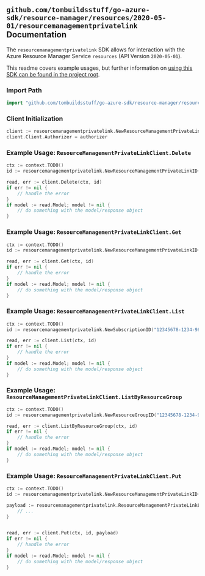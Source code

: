 
## `github.com/tombuildsstuff/go-azure-sdk/resource-manager/resources/2020-05-01/resourcemanagementprivatelink` Documentation

The `resourcemanagementprivatelink` SDK allows for interaction with the Azure Resource Manager Service `resources` (API Version `2020-05-01`).

This readme covers example usages, but further information on [using this SDK can be found in the project root](https://github.com/tombuildsstuff/go-azure-sdk/tree/main/docs).

### Import Path

```go
import "github.com/tombuildsstuff/go-azure-sdk/resource-manager/resources/2020-05-01/resourcemanagementprivatelink"
```


### Client Initialization

```go
client := resourcemanagementprivatelink.NewResourceManagementPrivateLinkClientWithBaseURI("https://management.azure.com")
client.Client.Authorizer = authorizer
```


### Example Usage: `ResourceManagementPrivateLinkClient.Delete`

```go
ctx := context.TODO()
id := resourcemanagementprivatelink.NewResourceManagementPrivateLinkID("12345678-1234-9876-4563-123456789012", "example-resource-group", "resourceManagementPrivateLinkValue")

read, err := client.Delete(ctx, id)
if err != nil {
	// handle the error
}
if model := read.Model; model != nil {
	// do something with the model/response object
}
```


### Example Usage: `ResourceManagementPrivateLinkClient.Get`

```go
ctx := context.TODO()
id := resourcemanagementprivatelink.NewResourceManagementPrivateLinkID("12345678-1234-9876-4563-123456789012", "example-resource-group", "resourceManagementPrivateLinkValue")

read, err := client.Get(ctx, id)
if err != nil {
	// handle the error
}
if model := read.Model; model != nil {
	// do something with the model/response object
}
```


### Example Usage: `ResourceManagementPrivateLinkClient.List`

```go
ctx := context.TODO()
id := resourcemanagementprivatelink.NewSubscriptionID("12345678-1234-9876-4563-123456789012")

read, err := client.List(ctx, id)
if err != nil {
	// handle the error
}
if model := read.Model; model != nil {
	// do something with the model/response object
}
```


### Example Usage: `ResourceManagementPrivateLinkClient.ListByResourceGroup`

```go
ctx := context.TODO()
id := resourcemanagementprivatelink.NewResourceGroupID("12345678-1234-9876-4563-123456789012", "example-resource-group")

read, err := client.ListByResourceGroup(ctx, id)
if err != nil {
	// handle the error
}
if model := read.Model; model != nil {
	// do something with the model/response object
}
```


### Example Usage: `ResourceManagementPrivateLinkClient.Put`

```go
ctx := context.TODO()
id := resourcemanagementprivatelink.NewResourceManagementPrivateLinkID("12345678-1234-9876-4563-123456789012", "example-resource-group", "resourceManagementPrivateLinkValue")

payload := resourcemanagementprivatelink.ResourceManagementPrivateLinkLocation{
	// ...
}


read, err := client.Put(ctx, id, payload)
if err != nil {
	// handle the error
}
if model := read.Model; model != nil {
	// do something with the model/response object
}
```
